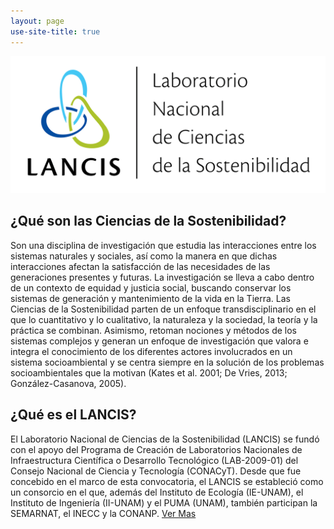 ```yaml
---
layout: page
use-site-title: true
---
```


![logo](/assets/I_Logo_pleca_BANNER.png)

## ¿Qué son las Ciencias de la Sostenibilidad?

Son una disciplina de investigación que estudia las interacciones entre los sistemas naturales y sociales, así como la manera en que dichas interacciones afectan la satisfacción de las necesidades de las generaciones presentes y futuras. La investigación se lleva a cabo dentro de un contexto de equidad y justicia social, buscando conservar los sistemas de generación y mantenimiento de la vida en la Tierra.
Las Ciencias de la Sostenibilidad parten de un enfoque transdisciplinario en el que lo cuantitativo y lo cualitativo, la naturaleza y la sociedad, la teoría y la práctica se combinan.
Asimismo, retoman nociones y métodos de los sistemas complejos y generan un enfoque de investigación que valora e integra el conocimiento de los diferentes actores involucrados en un sistema socioambiental y se centra siempre en la solución de los problemas socioambientales que la motivan (Kates et al. 2001; De Vries, 2013; González-Casanova, 2005).



## ¿Qué es el LANCIS?

El Laboratorio Nacional de Ciencias de la Sostenibilidad (LANCIS) se fundó con el apoyo del Programa de Creación de Laboratorios Nacionales de Infraestructura Científica o Desarrollo Tecnológico (LAB-2009-01) del Consejo Nacional de Ciencia y Tecnología (CONACyT).
Desde que fue concebido en el marco de esta convocatoria, el LANCIS se estableció como un consorcio en el que, además del Instituto de Ecología (IE-UNAM), el Instituto de Ingeniería (II-UNAM) y el PUMA (UNAM), también participan la SEMARNAT, el INECC y la CONANP.
<a href="/01_semblanza/">Ver Mas</a>
